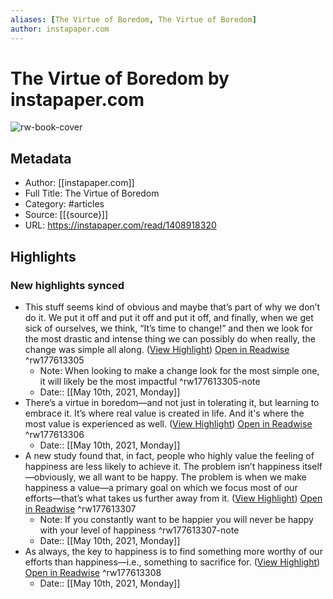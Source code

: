 ```yaml
---
aliases: [The Virtue of Boredom, The Virtue of Boredom]
author: instapaper.com
---
```

# The Virtue of Boredom by instapaper.com

![rw-book-cover](https://readwise-assets.s3.amazonaws.com/static/images/article4.6bc1851654a0.png)

## Metadata
- Author: [[instapaper.com]]
- Full Title: The Virtue of Boredom
- Category: #articles
- Source: [[{source}]]
- URL: https://instapaper.com/read/1408918320

## Highlights
### New highlights synced
- This stuff seems kind of obvious and maybe that’s part of why we don’t do it. We put it off and put it off and put it off, and finally, when we get sick of ourselves, we think, “It’s time to change!” and then we look for the most drastic and intense thing we can possibly do when really, the change was simple all along. ([View Highlight](https://instapaper.com/read/1408918320/16342431)) [Open in Readwise](https://readwise.io/open/177613305) ^rw177613305
    - Note: When looking to make a change look for the most simple one, it will likely be the most impactful ^rw177613305-note
    - Date:: [[May 10th, 2021, Monday]]
- There’s a virtue in boredom—and not just in tolerating it, but learning to embrace it. It’s where real value is created in life. And it's where the most value is experienced as well. ([View Highlight](https://instapaper.com/read/1408918320/16342512)) [Open in Readwise](https://readwise.io/open/177613306) ^rw177613306
    - Date:: [[May 10th, 2021, Monday]]
- A new study found that, in fact, people who highly value the feeling of happiness are less likely to achieve it. The problem isn’t happiness itself—obviously, we all want to be happy. The problem is when we make happiness a value—a primary goal on which we focus most of our efforts—that’s what takes us further away from it. ([View Highlight](https://instapaper.com/read/1408918320/16342557)) [Open in Readwise](https://readwise.io/open/177613307) ^rw177613307
    - Note: If you constantly want to be happier you will never be happy with your level of happiness ^rw177613307-note
    - Date:: [[May 10th, 2021, Monday]]
- As always, the key to happiness is to find something more worthy of our efforts than happiness—i.e., something to sacrifice for. ([View Highlight](https://instapaper.com/read/1408918320/16342560)) [Open in Readwise](https://readwise.io/open/177613308) ^rw177613308
    - Date:: [[May 10th, 2021, Monday]]
